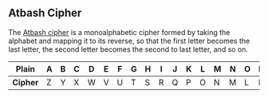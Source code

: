 ## **Atbash Cipher**
The [Atbash cipher](https://en.wikipedia.org/wiki/Atbash) is a monoalphabetic cipher formed by taking the alphabet and mapping it to its reverse, so that the first letter becomes the last letter, the second letter becomes the second to last letter, and so on.


|**Plain**  | A | B | C | D | E | F | G | H | I | J | K | L | M | N | O | P | Q | R | S | T | U | V | W | X | Y | Z |
|-----------|---|---|---|---|---|---|---|---|---|---|---|---|---|---|---|---|---|---|---|---|---|---|---|---|---|---|
|**Cipher** | Z | Y | X | W | V | U | T | S | R | Q | P | O | N | M | L | K | J | I | H | G | F | E | D | C | B | A |


